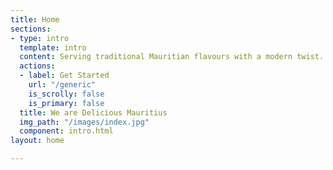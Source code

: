 ```yaml
---
title: Home
sections:
- type: intro
  template: intro
  content: Serving traditional Mauritian flavours with a modern twist.
  actions:
  - label: Get Started
    url: "/generic"
    is_scrolly: false
    is_primary: false
  title: We are Delicious Mauritius
  img_path: "/images/index.jpg"
  component: intro.html
layout: home

---
```

